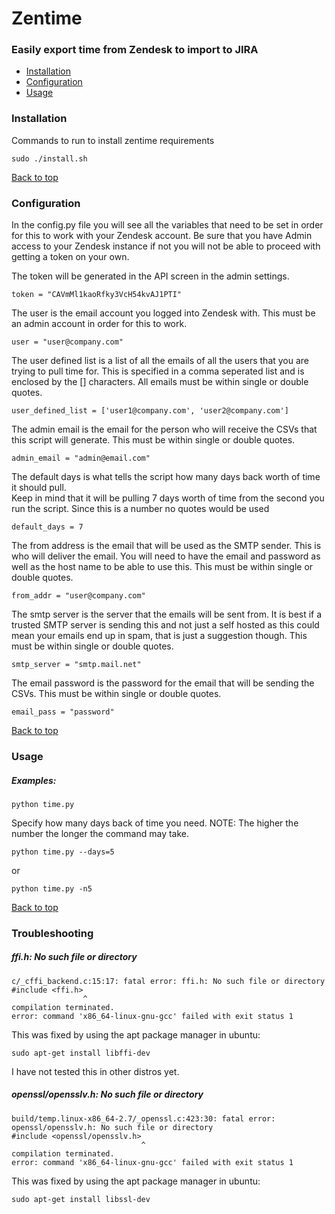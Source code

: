 # Zentime


### Easily export time from Zendesk to import to JIRA


-  [Installation](https://github.com/cmtzco/zentime#installation "Installation")
-  [Configuration](https://github.com/cmtzco/zentime#configuration "Configuration")
-  [Usage](https://github.com/cmtzco/zentime#usage "Usage")


### Installation

Commands to run to install zentime requirements

    sudo ./install.sh

[Back to top](https://github.com/cmtzco/zentime#zentime)


### Configuration

In the config.py file you will see all the variables that need to be set in order for this 
to work with your Zendesk account.  Be sure that you have Admin access to your Zendesk 
instance if not you will not be able to proceed with getting a token on your own.  

The token will be generated in the API screen in the admin settings. 

    token = "CAVmMl1kaoRfky3VcH54kvAJ1PTI"

The user is the email account you logged into Zendesk with.  This must be an admin account 
in order for this to work. 

    user = "user@company.com"

The user defined list is a list of all the emails of all the users that you are trying to 
pull time for.  This is specified in a comma seperated list and is enclosed by the [] 
characters.  All emails must be within single or double quotes.

    user_defined_list = ['user1@company.com', 'user2@company.com']

The admin email is the email for the person who will receive the CSVs that this script will 
generate.  This must be within single or double quotes.

    admin_email = "admin@email.com"

The default days is what tells the script how many days back worth of time it should pull.  
Keep in mind that it will be pulling 7 days worth of time from the second you run the 
script.  Since this is a number no quotes would be used

    default_days = 7

The from address is the email that will be used as the SMTP sender.  This is who will 
deliver the email.  You will need to have the email and password as well as the host name to 
be able to use this.  This must be within single or double quotes.

    from_addr = "user@company.com"

The smtp server is the server that the emails will be sent from.  It is best if a trusted 
SMTP server is sending this and not just a self hosted as this could mean your emails end up 
in spam, that is just a suggestion though.  This must be within single or double quotes.

    smtp_server = "smtp.mail.net"

The email password is the password for the email that will be sending the CSVs.  This must 
be within single or double quotes.

    email_pass = "password"

[Back to top](https://github.com/cmtzco/zentime#zentime)


### Usage

##### Examples:

    python time.py 
    
Specify how many days back of time you need.  NOTE: The higher the number the longer the command may take.

    python time.py --days=5
or

    python time.py -n5 

[Back to top](https://github.com/cmtzco/zentime#zentime)


### Troubleshooting

##### ffi.h: No such file or directory

    c/_cffi_backend.c:15:17: fatal error: ffi.h: No such file or directory
    #include <ffi.h>
                    ^
    compilation terminated.
    error: command 'x86_64-linux-gnu-gcc' failed with exit status 1

This was fixed by using the apt package manager in ubuntu:

    sudo apt-get install libffi-dev

I have not tested this in other distros yet.  

##### openssl/opensslv.h: No such file or directory

    build/temp.linux-x86_64-2.7/_openssl.c:423:30: fatal error: openssl/opensslv.h: No such file or directory
    #include <openssl/opensslv.h>
                                 ^
    compilation terminated.
    error: command 'x86_64-linux-gnu-gcc' failed with exit status 1


This was fixed by using the apt package manager in ubuntu:
    
    sudo apt-get install libssl-dev






